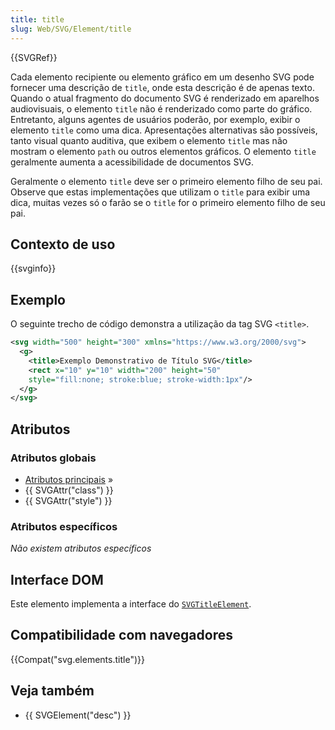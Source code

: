 ```yaml
---
title: title
slug: Web/SVG/Element/title
---
```


{{SVGRef}}

Cada elemento recipiente ou elemento gráfico em um desenho SVG pode fornecer uma descrição de `title`, onde esta descrição é de apenas texto. Quando o atual fragmento do documento SVG é renderizado em aparelhos audiovisuais, o elemento `title` não é renderizado como parte do gráfico. Entretanto, alguns agentes de usuários poderão, por exemplo, exibir o elemento `title` como uma dica. Apresentações alternativas são possíveis, tanto visual quanto auditiva, que exibem o elemento `title` mas não mostram o elemento `path` ou outros elementos gráficos. O elemento `title` geralmente aumenta a acessibilidade de documentos SVG.

Geralmente o elemento `title` deve ser o primeiro elemento filho de seu pai. Observe que estas implementações que utilizam o `title` para exibir uma dica, muitas vezes só o farão se o `title` for o primeiro elemento filho de seu pai.

## Contexto de uso

{{svginfo}}

## Exemplo

O seguinte trecho de código demonstra a utilização da tag SVG `<title>`.

```xml
<svg width="500" height="300" xmlns="https://www.w3.org/2000/svg">
  <g>
    <title>Exemplo Demonstrativo de Título SVG</title>
    <rect x="10" y="10" width="200" height="50"
    style="fill:none; stroke:blue; stroke-width:1px"/>
  </g>
</svg>
```

## Atributos

### Atributos globais

- [Atributos principais](/pt-BR/SVG/Attribute#Core) »
- {{ SVGAttr("class") }}
- {{ SVGAttr("style") }}

### Atributos específicos

_Não existem atributos específicos_

## Interface DOM

Este elemento implementa a interface do [`SVGTitleElement`](/pt-BR/DOM/SVGTitleElement).

## Compatibilidade com navegadores

{{Compat("svg.elements.title")}}

## Veja também

- {{ SVGElement("desc") }}

